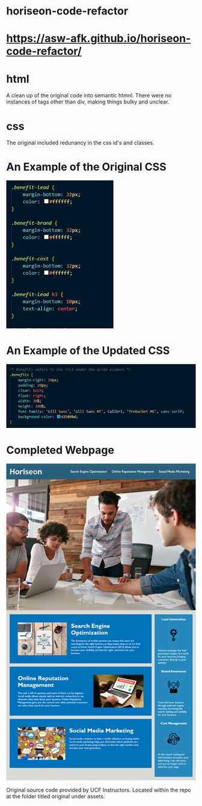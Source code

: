 # horiseon-code-refactor

# https://asw-afk.github.io/horiseon-code-refactor/

# html
A clean up of the original code into semantic htmnl. 
There were no instances of tags other than div, making things bulky and unclear. 


# css 
The original included redunancy in the css id's and classes.

# An Example of the Original CSS

<img src="./assets/images/original.png" class="float-center" />

# An Example of the Updated CSS

<img src="./assets/images/updated.png" class="float-center" />

# Completed Webpage
 <img src="./assets/images/image.png" class="float-center" />


Original source code provided by UCF Instructors.
Located within the repo at the folder titled original under assets. 